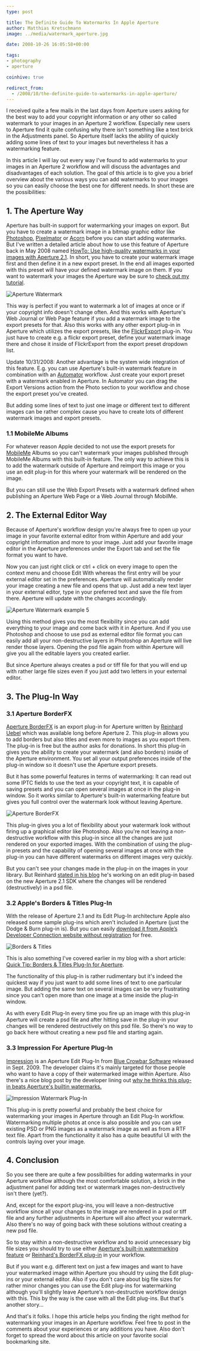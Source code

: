 ```yaml
---
type: post

title: The Definite Guide To Watermarks In Apple Aperture
author: Matthias Kretschmann
image: ../media/watermark_aperture.jpg

date: 2008-10-26 16:05:58+00:00

tags:
- photography
- aperture

coinhive: true

redirect_from:
  - /2008/10/the-definite-guide-to-watermarks-in-apple-aperture/
---
```


I received quite a few mails in the last days from Aperture users asking for the best way to add your copyright information or any other so called watermark to your images in an Aperture 2 workflow. Especially new users to Aperture find it quite confusing why there isn't something like a text brick in the Adjustments panel. So Aperture itself lacks the ability of quickly adding some lines of text to your images but nevertheless it has a watermarking feature.

In this article I will lay out every way I've found to add watermarks to your images in an Aperture 2 workflow and will discuss the advantages and disadvantages of each solution. The goal of this article is to give you a brief overview about the various ways you can add watermarks to your images so you can easily choose the best one for different needs. In short these are the possibilities:

## 1. The Aperture Way

Aperture has built-in support for watermarking your images on export. But you have to create a watermark image in a bitmap graphic editor like [Photoshop](http://www.adobe.com/products/photoshop/photoshop/), [Pixelmator](http://www.pixelmator.com/) or [Acorn](http://flyingmeat.com/acorn/) before you can start adding watermarks. But I've written a detailed article about how to use this feature of Aperture back in May 2008 named [HowTo: Use high-quality watermarks in your images with Aperture 2.1](http://www.kremalicious.com/2008/05/high-quality-watermarks-with-aperture/). In short, you have to create your watermark image first and then define it in a new export preset. In the end all images exported with this preset will have your defined watermark image on them. If you want to watermark your images the Aperture way be sure to [check out my tutorial](http://www.kremalicious.com/2008/05/high-quality-watermarks-with-aperture/).

![Aperture Watermark](../media/watermark_8.png)

This way is perfect if you want to watermark a lot of images at once or if your copyright info doesn't change often. And this works with Aperture's Web Journal or Web Page feature if you add a watermark image to the export presets for that. Also this works with any other export plug-in in Aperture which utilizes the export presets, like the [FlickrExport](http://connectedflow.com/flickrexport/aperture/) plug-in. You just have to create e.g. a flickr export preset, define your watermark image there and chose it inside of FlickrExport from the export preset dropdown list.

Update 10/31/2008: Another advantage is the system wide integration of this feature. E.g. you can use Aperture's built-in watermark feature in combination with an [Automator](http://support.apple.com/kb/HT2488?locale=de_DE) workflow. Just create your export preset with a watermark enabled in Aperture. In Automator you can drag the Export Versions action from the Photo section to your workflow and chose the export preset you've created.

But adding some lines of text to just one image or different text to different images can be rather complex cause you have to create lots of different watermark images and export presets.

### 1.1 MobileMe Albums

For whatever reason Apple decided to not use the export presets for [MobileMe](http://www.me.com/) Albums so you can't watermark your images published through MobileMe Albums with this built-in feature. The only way to achieve this is to add the watermark outside of Aperture and reimport this image or you use an edit plug-in for this where your watermark will be rendered on the image.

But you can still use the Web Export Presets with a watermark defined when publishing an Aperture Web Page or a Web Journal through MobilMe.

## 2. The External Editor Way

Because of Aperture's workflow design you're always free to open up your image in your favorite external editor from within Aperture and add your copyright information and more to your image. Just add your favorite image editor in the Aperture preferences under the Export tab and set the file format you want to have.

Now you can just right click or ctrl + click on every image to open the context menu and choose Edit With whereas the first entry will be your external editor set in the preferences. Aperture will automatically render your image creating a new file and opens that up. Just add a new text layer in your external editor, type in your preferred text and save the file from there. Aperture will update with the changes accordingly.

![Aperture Watermark example 5](../media/watermark_5.png)

Using this method gives you the most flexibility since you can add everything to your image and come back with it in Aperture. And if you use Photoshop and choose to use psd as external editor file format you can easily add all your non-destructive layers in Photoshop an Aperture will live render those layers. Opening the psd file again from within Aperture will give you all the editable layers you created earlier.

But since Aperture always creates a psd or tiff file for that you will end up with rather large file sizes even if you just add two letters in your external editor.

## 3. The Plug-In Way

### 3.1 Aperture BorderFX

[Aperture BorderFX](http://web.mac.com/reinharduebel/BorderFX/) is an export plug-in for Aperture written by [Reinhard Uebel](http://web.mac.com/reinharduebel/) which was available long before Aperture 2. This plug-in allows you to add borders but also titles and even more to images as you export them. The plug-in is free but the author asks for donations. In short this plug-in gives you the ability to create your watermark (and also borders) inside of the Aperture environment. You set all your output preferences inside of the plug-in window so it doesn't use the Aperture export presets.

But it has some powerful features in terms of watermarking: It can read out some IPTC fields to use the text as your copyright text, it is capable of saving presets and you can open several images at once in the plug-in window. So it works similar to Aperture's built-in watermarking feature but gives you full control over the watermark look without leaving Aperture.

![Aperture BorderFX](../media/aperture_borderfx.png)

This plug-in gives you a lot of flexibility about your watermark look without firing up a graphical editor like Photoshop. Also you're not leaving a non-destructive workflow with this plug-in since all the changes are just rendered on your exported images. With the combination of using the plug-in presets  and the capability of opening several images at once with the plug-in you can have different watermarks on different images very quickly.

But you can't see your changes made in the plug-in on the images in your library. But Reinhard [stated in his blog](http://web.mac.com/reinharduebel/Site/Aperture_BorderFX_Blog/Entries/2008/8/26_BorderFX_Edit_Plug-in%2C_coming_soon..html) he's working on an edit plug-in based on the new Aperture 2.1 SDK where the changes will be rendered (destructively) in a psd file.

### 3.2 Apple's Borders & Titles Plug-In

With the release of Aperture 2.1 and its Edit Plug-In architecture Apple also released some sample plug-ins which aren't included in Aperture (just the Dodge & Burn plug-in is). But you can easily [download it from Apple’s Developer Connection website without registration](http://developer.apple.com/samplecode/BordersAndTitles/index.html) for free.

![Borders & Titles](../media/aperture_bt.png)

This is also something I've covered earlier in my blog with a short article:
[Quick Tip: Borders & Titles Plug-In for Aperture](http://www.kremalicious.com/2008/06/quick-tip-borders-titles-plug-in-for-aperture/).

The functionality of this plug-in is rather rudimentary but it's indeed the quickest way if you just want to add some lines of text to one particular image. But adding the same text on several images can be very frustrating since you can't open more than one image at a time inside the plug-in window.

As with every Edit Plug-In every time you fire up an image with this plug-in Aperture will create a psd file and after hitting save in the plug-in your changes will be rendered destructively on this psd file. So there's no way to go back here without creating a new psd file and starting again.

### 3.3 Impression For Aperture Plug-In

[Impression](http://www.bluecrowbar.com/software/impressionaperture/) is an Aperture Edit Plug-In from [Blue Crowbar Software](http://www.bluecrowbar.com) released in Sept. 2009. The developer claims it's mainly targeted for those people who want to have a copy of their watermarked image within Aperture. Also there's a nice blog post by the developer lining out [why he thinks this plug-in beats Aperture's builtin watermarks.](http://www.bluecrowbar.com/blog/posts/impression-for-aperture.html)

![Impression Watermark Plug-In](../media/aperture-impression.png)

This plug-in is pretty powerful and probably the best choice for watermarking your images in Aperture through an Edit Plug-In workflow. Watermarking multiple photos at once is also possible and you can use existing PSD or PNG images as a watermark image as well as from a RTF text file. Apart from the functionality it also has a quite beautiful UI with the controls laying over your image.

## 4. Conclusion

So you see there are quite a few possibilities for adding watermarks in your Aperture workflow although the most comfortable solution, a brick in the adjustment panel for adding text or watermark images non-destructively isn't there (yet?).

And, except for the export plug-ins, you will leave a non-destructive workflow since all your changes to the image are rendered in a psd or tiff file and any further adjustments in Aperture will also affect your watermark. Also there's no way of going back with these solutions without creating a new psd file.

So to stay within a non-destructive workflow and to avoid unnecessary big file sizes you should try to use either [Aperture's built-in watermarking feature](http://www.kremalicious.com/2008/05/high-quality-watermarks-with-aperture/) or [Reinhard's BorderFX plug-in](http://web.mac.com/reinharduebel/BorderFX/) in your workflow.

But if you want e.g. different text on just a few images and want to have your watermarked image within Aperture you should try using the Edit plug-ins or your external editor. Also if you don't care about big file sizes for rather minor changes you can use the Edit plug-ins for watermarking although you'll slightly leave Aperture's non-destructive workflow design  with this. This by the way is the case with all the Edit plug-ins. But that's another story...

And that's it folks. I hope this article helps you finding the right method for watermarking your images in an Aperture workflow. Feel free to post in the comments about your experiences or any additions you have. Also don't forget to spread the word about this article on your favorite social bookmarking site.
